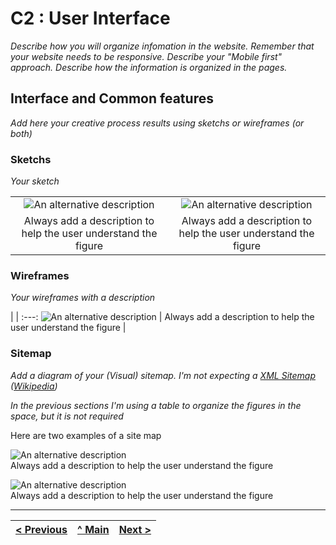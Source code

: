 # C2 : User Interface

_Describe how you will organize infomation in the website. Remember that your website needs to be responsive. Describe your "Mobile first" approach. Describe how the information is organized in the pages._ 

## Interface and Common features
_Add here your creative process results using sketchs or wireframes (or both)_

### Sketchs

_Your sketch_

| | |
:---: | :---:
![An alternative description](images/image02.png) | ![An alternative description](images/image06.png)
Always add a description to help the user understand the figure |  Always add a description to help the user understand the figure 



### Wireframes

_Your wireframes with a description_  

| |
:---:
![An alternative description](images/image01.png) |
Always add a description to help the user understand the figure |


### Sitemap

_Add a diagram of your (Visual) sitemap. I'm not expecting a [XML Sitemap](https://developers.google.com/search/docs/advanced/sitemaps/build-sitemap#expandable-1) ([Wikipedia](https://en.wikipedia.org/wiki/Sitemaps))_  

_In the previous sections I'm using a table to organize the figures in the space, but it is not required_

Here are two examples of a site map

![An alternative description](images/image08.png)  
Always add a description to help the user understand the figure  

![An alternative description](images/image07.png)  
Always add a description to help the user understand the figure  



---
[< Previous](c1.md) | [^ Main]([https://github.com/exemploTrabalho/report]) | [Next >](c3.md)
:--- | :---: | ---: 